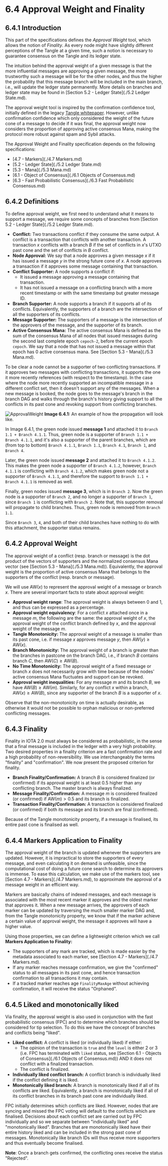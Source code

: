# 6.4 Approval Weight and Finality

## 6.4.1 Introduction

This part of the specifications defines the *Approval Weight* tool, which allows the notion of *Finality*.  As every node might have slightly different perceptions of the Tangle at a given time, such a notion is necessary to guarantee consensus on the Tangle and its ledger state. 

The intuition behind the approval weight of a given message is that the more influential messages are approving a given message, the more trustworthy such a message will be for the other nodes, and thus the higher the probability that this message branch will be included in the main branch, i.e., will update the ledger state permanently. More details on branches and ledger state may be found in [Section 5.2 - Ledger State](./5.2 Ledger State.md).

The approval weight tool is inspired by the confirmation confidence tool, initially defined in the legacy [Tangle whitepaper](https://assets.ctfassets.net/r1dr6vzfxhev/2t4uxvsIqk0EUau6g2sw0g/45eae33637ca92f85dd9f4a3a218e1ec/iota1_4_3.pdf). However, unlike confirmation confidence which only considered the weight of the future cone of a message to decide if it was final, the approval weight now considers the proportion of approving active consensus Mana, making the protocol more robust against spam and Sybil attacks. 

The Approval Weight and Finality specification depends on the following specifications:
- [4.7 - Markers](./4.7 Markers.md)
- [5.2 - Ledger State](./5.2 Ledger State.md)
- [5.3 - Mana](./5.3 Mana.md)
- [6.1 - Object of Consensus](./6.1 Objects of Consensus.md)
- [6.3 - Fast Probabilistic Consensus](./6.3 Fast Probabilistic Consensus.md)

## 6.4.2 Definitions

To define approval weight, we first need to understand what it means to support a message, we require some concepts of branches from [Section 5.2 - Ledger State](./5.2 Ledger State.md).
- **Conflict:** Two transactions conflict if they consume the same output. A conflict is a transaction that conflicts with another transaction. A transaction $x$ conflicts with a branch $B$ if the set of conflicts in $x$'s UTXO past cone and the set of conflicts in $B$ conflict.  
- **Node Approval:** We say that a node approves a given message $x$ if it has issued a message $y$ in the strong future cone of $x$.  A node approves a transaction if it approves some message containing that transaction.  
- **Conflict Supporter:** A node supports a conflict if:
	- It issued a message approving a message containing that transaction.
	- It has not issued a message on a conflicting branch with a more recent timestamp or with the same timestamp but greater message ID.  
- **Branch Supporter:** A node supports a branch if it supports all of its conflicts.  Equivalently, the supporters of a branch are the intersection of all the supporters of its conflicts.  
- **Message Supporter:** The supporters of a message is the intersection of the approvers of the message, and the supporter of its branch. 
- **Active Consensus Mana:**  The active consensus Mana is defined as the sum of the consensus Mana of all nodes that issued messages during the second last complete epoch `cepoch-2`, before the current epoch `cepoch`.  We say that a node that has not issued a message within that epoch has 0 active consensus mana. See [Section 5.3 - Mana](./5.3 Mana.md).

To be clear a node cannot be a  supporter of two conflicting transactions.  If it approves two messages with conflicting transactions,  it supports the one it more recently references (with respect to the timestamp). In the case where the node more recently supported an incompatible message in a different conflict set, then it doesn't support any of the messages.  When a new message is booked, the node goes to the message's branch in the branch DAG and walks through the branch's history giving support to all the conflicts in its past cone and revoking support from conflicting branches.  


![ApprovalWeight](https://user-images.githubusercontent.com/11289354/112409357-518e9480-8d54-11eb-8a40-19f4ab33ea35.png)
**Image 6.4.1:** An example of how the propagation will look like. 

In Image 6.4.1, the green node issued **message 1** and attached it to `Branch 1.1 + Branch 4.1.1`. Thus, green node is a supporter of `Branch 1.1 + Branch 4.1.1`, and it's also a supporter of the parent branches, which are (from top to bottom) `Branch 4.1.1`, `Branch 1.1`, `Branch 4.1`, `Branch 1`, and `Branch 4`.

Later, the green node issued **message 2** and attached it to `Branch 4.1.2`. This makes the green node a supporter of `Branch 4.1.2`, however, `Branch 4.1.1` is conflicting with `Branch 4.1.2`, which makes green node not a supporter of `Branch 4.1.1`, and therefore the support to `Branch 1.1 + Branch 4.1.1` is removed as well. 


Finally, green nodes issued **message 3**, which is in `Branch 2`. Now the green node is a supporter of `Branch 2`, and no longer a supporter of `Branch 1`, since `Branch 1` is conflicting with `Branch 2`. Note that, this supporter removal will propagate to child branches. Thus, green node is removed from `Branch 1.1`. 

Since `Branch 3`, `4`, and both of their child branches have nothing to do with this attachment, the supporter status remains. 

## 6.4.2 Approval Weight

The approval weight of a conflict (resp. branch or message) is the dot product of the vectors of supporters and the normalized consensus Mana vector (see [Section 5.3 - Mana](./5.3 Mana.md)). Equivalently, the approval weight is the proportion of active consensus Mana that belongs to the supporters of the conflict (resp. branch or message).

We will use $\text{AW}(x)$ to represent the approval weight of a message or branch $x$. There are several important facts to state about approval weight:
- **Approval weight range**: The approval weight is always between $0$ and $1$, and thus can be expressed as a percentage.  
- **Approval weight equivalency**: For a conflict $x$ attached once in a message $m$, the following are the same: the approval weight of $x$, the approval weight of the conflict branch defined by $x$, and the approval weight of the message $m$. 
- **Tangle Monotonicity:** The approval weight of a message is smaller than its past cone, i.e. if message $x$ approves message $y$, then $\text{AW}(y)\geq \text{AW}(x)$.
- **Branch Monotonicity:** The approval weight of a branch is greater than the branches in pastcone on the branch DAG, i.e., if branch $B$ contains branch $C$, then $\text{AW}(C)\geq \text{AW}(B)$.
- **No Time Monotonicity:** The approval weight of a fixed message or branch $x$ does not necessarily grow with time because of the nodes' active consensus Mana fluctuates and support can be revoked.
- **Approval weight inequalities:**  For any message $m$ and its branch $B$, we have $\text{AW}(B)\geq \text{AW}(m)$. Similarly, for any conflict $x$ within a branch, $\text{AW}(x)\geq \text{AW}(B)$, since any supporter of the branch $B$ is a supporter of $x$.

Observe that the non-monotonicity on time is actually desirable, as otherwise it would not be possible to orphan malicious or non-preferred conflicting messages.  

## 6.4.3 Finality
Finality in IOTA 2.0 must always be considered as probabilistic, in the sense that a final message is included in the ledger with a very high probability. Two desired properties in a finality criterion are a fast confirmation rate and a high probability of non-reversibility. We use interchangeably the terms "finality" and "confirmation". We now present the proposed criterion for finality. 

- **Branch Finality/Confirmation:** A branch $B$ is considered finalized (or confirmed) if its approval weight is at least $0.5$ higher than any conflicting branch.  The master branch is always finalized.  
- **Message Finality/Confirmation:** A message $m$ is considered finalized (or confirmed) if $\text{AW}(m)>0.5$ and its branch is finalized. 
- **Transaction Finality/Confirmation:** A transaction is considered finalized (or confirmed) if both its message and its branch are final (confirmed). 

Because of the Tangle monotonicity property, if a message is finalised, its entire past cone is finalised as well.

## 6.4.4 Markers Application to Finality
The approval weight of the branch is updated whenever the supporters are updated.  However, it is impractical to store the supporters of every message, and even calculating it on demand is unfeasible, since the computational cost of doing a future cone search to determine its approvers is immense.  To ease this calculation, we make use of the markers tool, see [Section 4.7 - Markers](./4.7 Markers.md), to approximate the approval of a message weight in an efficient way. 

Markers are basically chains of indexed messages, and each message is associated with the most recent marker it approves and the oldest marker that approves it. When a new message arrives, the approvers of each marker can be updated by traversing the much smaller marker DAG and, from the Tangle monotonicity property, we know that if the marker achieve a certain value of approval weight, the message it approves will have a higher value.

Using those properties, we can define a lightweight criterion which we call **Markers Application to Finality:**
 
*  The supporters of any mark are tracked, which is made easier by the metadata associated to each marker, see [Section 4.7 - Markers](./4.7 Markers.md).
* If any marker reaches message confirmation, we give the "confirmed" status to all messages in its past cone, and hence transaction confirmation to all transactions it may contain.
* If a tracked marker reaches age `FinalityMaxAge` without achieving confirmation, it will receive the status "Orphaned".

## 6.4.5 Liked and monotonically liked

Via finality, the approval weight is also used in conjunction with the fast probabilistic consensus (FPC) and to determine which branches should be considered for tip selection.  To do this we have the concept  of branches and conflicts being "liked".  
- **Liked conflict:** A conflict is liked (or individually liked) if either:
	- The opinion of the transaction is `true` and the `level` is either 2 or 3 (i.e. FPC has terminated with `liked` status, see [Section 6.1 - Objects of Consensus](./6.1 Objects of Consensus.md)) AND it does not conflict with a finalized transaction.
    - The conflict is finalized.
- **Individually liked conflict branch:** A conflict branch is individually liked if the conflict defining it is liked.
- **Monotonically liked branch:** A branch is monotonically liked if all of its conflicts are liked.  Equivalently, a branch is monotonically liked if all of its conflict branches in its branch past cone are individually liked.

FPC initially determines which conflicts are liked.  However, nodes that are syncing and missed the FPC voting will default to the conflicts which are finalised.  Decisions about each conflict set are carried out by FPC individually and so we separate between "individually liked" and "monotonically liked". 
Branches that are monotonically liked have their entire history liked and can be included in the strong past cone of messages.  Monotonically like branch IDs will thus receive more supporters and thus eventually become finalised.  

**Note**: Once a branch gets confirmed, the conflicting ones receive the status "Rejected".
